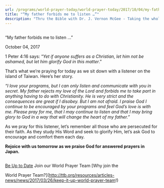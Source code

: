 ```yaml
---
url: /programs/world-prayer-today/world-prayer-today/2017/10/04/my-father-forbids-me-to-listen
title: "“My father forbids me to listen …”"
description: "Thru the Bible with Dr. J. Vernon McGee - Taking the whole Word to the whole world"
---
```







## 
 “My father forbids me to listen …”


October 04, 2017




1 Peter 4:16 says: “*Yet if anyone suffers as a Christian, let him not be ashamed, but let him glorify God in this matter*.”


That’s what we’re praying for today as we sit down with a listener on the island of Taiwan. Here’s her story.


*“I love your programs, but I can only listen and communicate with you in secret. My father rejects my love of the Lord and forbids me to take part in anything having to do with Christianity. He is very strict and the consequences are great if I disobey. But I am not afraid. I praise God I continue to be encouraged by your programs and feel God’s love is with me. Please pray for me, that I may continue to listen and that I may bring glory to God in a way that will change the heart of my father.”* 


As we pray for this listener, let’s remember all those who are persecuted for their faith. As they study His Word and seek to glorify Him, let’s ask God to encourage and comfort them each day. 


**Rejoice with us tomorrow as we praise God for answered prayers in Japan.**







## 




[Be Up to Date](http://feeds.feedburner.com/WorldPrayerToday "World Prayer Today RSS Feed")
Join our World Prayer Team
[Why join the  

World Prayer Team?](http://ttb.org/resources/articles-news/news/2017/03/26/keep-it-up-world-prayer-team!)




